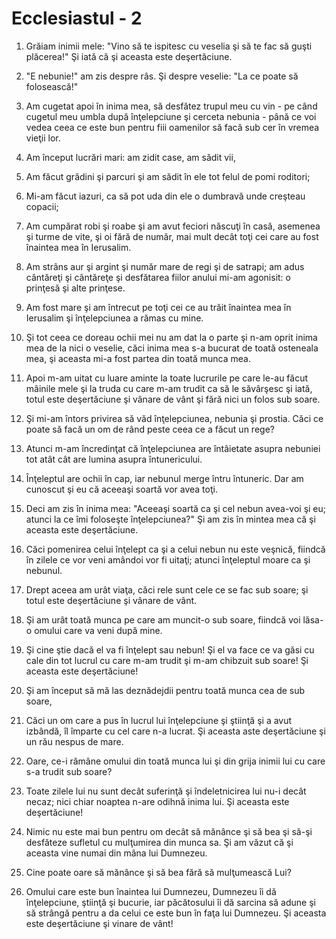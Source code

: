 # Ecclesiastul - 2

1. Grăiam inimii mele: "Vino să te ispitesc cu veselia şi să te fac să guşti plăcerea!" Şi iată că şi aceasta este deşertăciune.

2. "E nebunie!" am zis despre râs. Şi despre veselie: "La ce poate să folosească!"

3. Am cugetat apoi în inima mea, să desfătez trupul meu cu vin - pe când cugetul meu umbla după înţelepciune şi cerceta nebunia - până ce voi vedea ceea ce este bun pentru fiii oamenilor să facă sub cer în vremea vieţii lor.

4. Am început lucrări mari: am zidit case, am sădit vii,

5. Am făcut grădini şi parcuri şi am sădit în ele tot felul de pomi roditori;

6. Mi-am făcut iazuri, ca să pot uda din ele o dumbravă unde creşteau copacii;

7. Am cumpărat robi şi roabe şi am avut feciori născuţi în casă, asemenea şi turme de vite, şi oi fără de număr, mai mult decât toţi cei care au fost înaintea mea în Ierusalim.

8. Am strâns aur şi argint şi număr mare de regi şi de satrapi; am adus cântăreţi şi cântăreţe şi desfătarea fiilor anului mi-am agonisit: o prinţesă şi alte prinţese.

9. Am fost mare şi am întrecut pe toţi cei ce au trăit înaintea mea în Ierusalim şi înţelepciunea a rămas cu mine.

10. Şi tot ceea ce doreau ochii mei nu am dat la o parte şi n-am oprit inima mea de la nici o veselie, căci inima mea s-a bucurat de toată osteneala mea, şi aceasta mi-a fost partea din toată munca mea.

11. Apoi m-am uitat cu luare aminte la toate lucrurile pe care le-au făcut mâinile mele şi la truda cu care m-am trudit ca să le săvârşesc şi iată, totul este deşertăciune şi vânare de vânt şi fără nici un folos sub soare.

12. Şi mi-am întors privirea să văd înţelepciunea, nebunia şi prostia. Căci ce poate să facă un om de rând peste ceea ce a făcut un rege?

13. Atunci m-am încredinţat că înţelepciunea are întâietate asupra nebuniei tot atât cât are lumina asupra întunericului.

14. Înţeleptul are ochii în cap, iar nebunul merge întru întuneric. Dar am cunoscut şi eu că aceeaşi soartă vor avea toţi.

15. Deci am zis în inima mea: "Aceeaşi soartă ca şi cel nebun avea-voi şi eu; atunci la ce îmi foloseşte înţelepciunea?" Şi am zis în mintea mea că şi aceasta este deşertăciune.

16. Căci pomenirea celui înţelept ca şi a celui nebun nu este veşnică, fiindcă în zilele ce vor veni amândoi vor fi uitaţi; atunci înţeleptul moare ca şi nebunul.

17. Drept aceea am urât viaţa, căci rele sunt cele ce se fac sub soare; şi totul este deşertăciune şi vânare de vânt.

18. Şi am urât toată munca pe care am muncit-o sub soare, fiindcă voi lăsa-o omului care va veni după mine.

19. Şi cine ştie dacă el va fi înţelept sau nebun! Şi el va face ce va găsi cu cale din tot lucrul cu care m-am trudit şi m-am chibzuit sub soare! Şi aceasta este deşertăciune!

20. Şi am început să mă las deznădejdii pentru toată munca cea de sub soare,

21. Căci un om care a pus în lucrul lui înţelepciune şi ştiinţă şi a avut izbândă, îl împarte cu cel care n-a lucrat. Şi aceasta aste deşertăciune şi un rău nespus de mare.

22. Oare, ce-i rămâne omului din toată munca lui şi din grija inimii lui cu care s-a trudit sub soare?

23. Toate zilele lui nu sunt decât suferinţă şi îndeletnicirea lui nu-i decât necaz; nici chiar noaptea n-are odihnă inima lui. Şi aceasta este deşertăciune!

24. Nimic nu este mai bun pentru om decât să mănânce şi să bea şi să-şi desfăteze sufletul cu mulţumirea din munca sa. Şi am văzut că şi aceasta vine numai din mâna lui Dumnezeu.

25. Cine poate oare să mănânce şi să bea fără să mulţumească Lui?

26. Omului care este bun înaintea lui Dumnezeu, Dumnezeu îi dă înţelepciune, ştiinţă şi bucurie, iar păcătosului îi dă sarcina să adune şi să strângă pentru a da celui ce este bun în faţa lui Dumnezeu. Şi aceasta este deşertăciune şi vinare de vânt!

